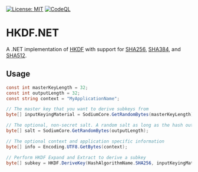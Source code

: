 [![License: MIT](https://img.shields.io/badge/License-MIT-blue.svg)](https://github.com/samuel-lucas6/HKDF.NET/blob/main/LICENSE)
[![CodeQL](https://github.com/samuel-lucas6/HKDF.NET/actions/workflows/codeql-analysis.yml/badge.svg)](https://github.com/samuel-lucas6/HKDF.NET/actions)

# HKDF.NET
A .NET implementation of [HKDF](https://tools.ietf.org/html/rfc5869) with support for [SHA256](https://docs.microsoft.com/en-us/dotnet/api/system.security.cryptography.hmacsha256?view=net-5.0), [SHA384](https://docs.microsoft.com/en-us/dotnet/api/system.security.cryptography.hmacsha384?view=net-5.0), and [SHA512](https://docs.microsoft.com/en-us/dotnet/api/system.security.cryptography.hmacsha512?view=net-5.0).

## Usage
```c#
const int masterKeyLength = 32;
const int outputLength = 32;
const string context = "MyApplicationName";

// The master key that you want to derive subkeys from
byte[] inputKeyingMaterial = SodiumCore.GetRandomBytes(masterKeyLength);

// The optional, non-secret salt. A random salt as long as the hash output length is recommended
byte[] salt = SodiumCore.GetRandomBytes(outputLength);

// The optional context and application specific information
byte[] info = Encoding.UTF8.GetBytes(context);

// Perform HKDF Expand and Extract to derive a subkey
byte[] subkey = HKDF.DeriveKey(HashAlgorithmName.SHA256, inputKeyingMaterial, outputLength, salt, info);
```

